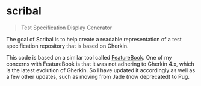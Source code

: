 # scribal

> Test Specification Display Generator

The goal of Scribal is to help create a readable representation of a test specification repository that is based on Gherkin.

This code is based on a similar tool called [FeatureBook](https://github.com/SOFTWARE-CLINIC/featurebook). One of my concerns with FeatureBook is that it was not adhering to Gherkin 4.x, which is the latest evolution of Gherkin. So I have updated it accordingly as well as a few other updates, such as moving from Jade (now deprecated) to Pug.
